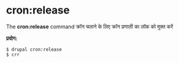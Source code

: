 # cron:release
The **cron:release** command क्रॉन चलाने के लिए क्रॉन प्रणाली का लॉक को मुक्त करें

**प्रयोग:**
```
$ drupal cron:release 
$ crr  
```
